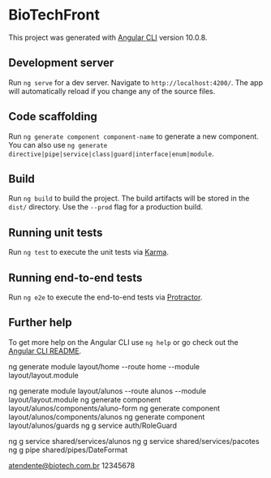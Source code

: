# BioTechFront

This project was generated with [Angular CLI](https://github.com/angular/angular-cli) version 10.0.8.

## Development server

Run `ng serve` for a dev server. Navigate to `http://localhost:4200/`. The app will automatically reload if you change any of the source files.

## Code scaffolding

Run `ng generate component component-name` to generate a new component. You can also use `ng generate directive|pipe|service|class|guard|interface|enum|module`.

## Build

Run `ng build` to build the project. The build artifacts will be stored in the `dist/` directory. Use the `--prod` flag for a production build.

## Running unit tests

Run `ng test` to execute the unit tests via [Karma](https://karma-runner.github.io).

## Running end-to-end tests

Run `ng e2e` to execute the end-to-end tests via [Protractor](http://www.protractortest.org/).

## Further help

To get more help on the Angular CLI use `ng help` or go check out the [Angular CLI README](https://github.com/angular/angular-cli/blob/master/README.md).

ng generate module layout/home --route home --module layout/layout.module

ng generate module layout/alunos --route alunos --module layout/layout.module
ng generate component layout/alunos/components/aluno-form
ng generate component layout/alunos/components/alunos
ng generate component layout/alunos/guards
ng g service auth/RoleGuard

ng g service shared/services/alunos
ng g service shared/services/pacotes
ng g pipe shared/pipes/DateFormat

atendente@biotech.com.br 12345678
